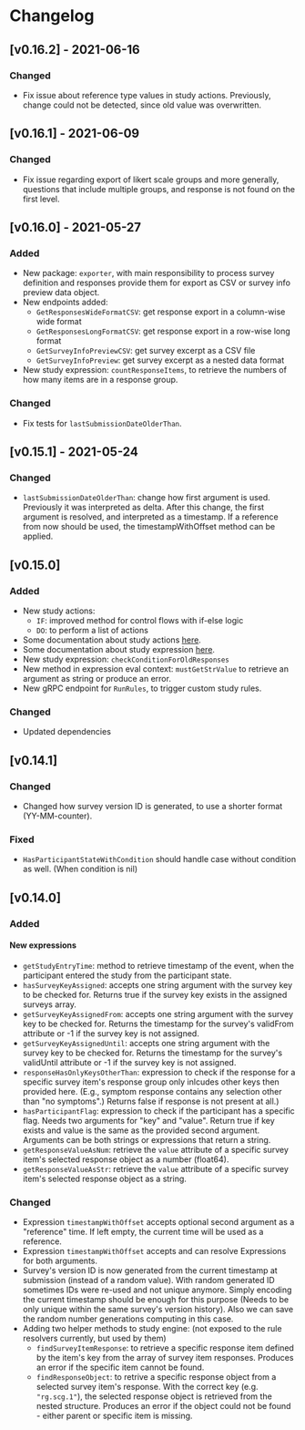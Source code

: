 # Changelog

## [v0.16.2] - 2021-06-16

### Changed

- Fix issue about reference type values in study actions. Previously, change could not be detected, since old value was overwritten.

## [v0.16.1] - 2021-06-09

### Changed

- Fix issue regarding export of likert scale groups and more generally, questions that include multiple groups, and response is not found on the first level.


## [v0.16.0] - 2021-05-27

### Added

- New package: `exporter`, with main responsibility to process survey definition and responses provide them for export as CSV or survey info preview data object.
- New endpoints added:
    - `GetResponsesWideFormatCSV`: get response export in a column-wise wide format
    - `GetResponsesLongFormatCSV`: get response export in a row-wise long format
    - `GetSurveyInfoPreviewCSV`: get survey excerpt as a CSV file
    - `GetSurveyInfoPreview`: get survey excerpt as a nested data format
- New study expression: `countResponseItems`, to retrieve the numbers of how many items are in a response group.

### Changed

- Fix tests for `lastSubmissionDateOlderThan`.

## [v0.15.1] - 2021-05-24

### Changed

- `lastSubmissionDateOlderThan`: change how first argument is used. Previously it was interpreted as delta. After this change, the first argument is resolved, and interpreted as a timestamp. If a reference from now should be used, the timestampWithOffset method can be applied.


## [v0.15.0]

### Added

- New study actions:
    - `IF`: improved method for control flows with if-else logic
    - `DO`: to perform a list of actions
- Some documentation about study actions [here](docs/studyActions.md).
- Some documentation about study expression [here](docs/studyExpressions.md).
- New study expression: `checkConditionForOldResponses`
- New method in expression eval context: `mustGetStrValue` to retrieve an argument as string or produce an error.
- New gRPC endpoint for `RunRules`, to trigger custom study rules.

### Changed

- Updated dependencies

## [v0.14.1]

### Changed

- Changed how survey version ID is generated, to use a shorter format (YY-MM-counter).

### Fixed

- `HasParticipantStateWithCondition` should handle case without condition as well. (When condition is nil)

## [v0.14.0]

### Added

#### New expressions

- `getStudyEntryTime`: method to retrieve timestamp of the event, when the participant entered the study from the participant state.
- `hasSurveyKeyAssigned`: accepts one string argument with the survey key to be checked for. Returns true if the survey key exists in the assigned surveys array.
- `getSurveyKeyAssignedFrom`:  accepts one string argument with the survey key to be checked for. Returns the timestamp for the survey's validFrom attribute or -1 if the survey key is not assigned.
- `getSurveyKeyAssignedUntil`: accepts one string argument with the survey key to be checked for. Returns the timestamp for the survey's validUntil attribute or -1 if the survey key is not assigned.
- `responseHasOnlyKeysOtherThan`: expression to check if the response for a specific survey item's response group only inlcudes other keys then provided here. (E.g., symptom response contains any selection other than "no symptoms".) Returns false if response is not present at all.)
- `hasParticipantFlag`: expression to check if the participant has a specific flag. Needs two arguments for "key" and "value". Return true if key exists and value is the same as the provided second argument. Arguments can be both strings or expressions that return a string.
- `getResponseValueAsNum`: retrieve the `value` attribute of a specific survey item's selected response object as a number (float64).
- `getResponseValueAsStr`: retrieve the `value` attribute of a specific survey item's selected response object as a string.

### Changed

- Expression `timestampWithOffset` accepts optional second argument as a "reference" time. If left empty, the current time will be used as a reference.
- Expression `timestampWithOffset` accepts and can resolve Expressions for both arguments.
- Survey's version ID is now generated from the current timestamp at submission (instead of a random value). With random generated ID sometimes IDs were re-used and not unique anymore. Simply encoding the current timestamp should be enough for this purpose (Needs to be only unique within the same survey's version history). Also we can save the random number generations computing in this case.
- Adding two helper methods to study engine: (not exposed to the rule resolvers currently, but used by them)
    - `findSurveyItemResponse`: to retrieve a specific response item defined by the item's key from the array of survey item responses. Produces an error if the specific item cannot be found.
    - `findResponseObject`: to retrive a specific response object from a selected survey item's response. With the correct key (e.g. `"rg.scg.1"`), the selected response object is retrieved from the nested structure. Produces an error if the object could not be found - either parent or specific item is missing.

